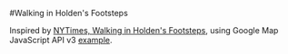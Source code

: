 #Walking in Holden's Footsteps


Inspired by [NYTimes, Walking in Holden's Footsteps](http://www.nytimes.com/interactive/2010/01/28/nyregion/20100128-salinger-map.html), using Google Map JavaScript API v3 [example](https://developers.google.com/maps/documentation/javascript/examples/icon-complex).
